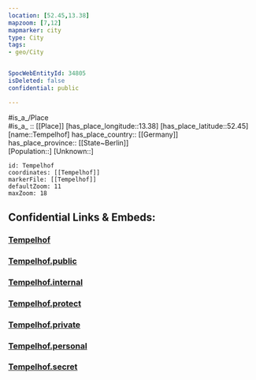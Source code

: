 ```yaml
---
location: [52.45,13.38] 
mapzoom: [7,12] 
mapmarker: city 
type: City
tags:
- geo/City


SpocWebEntityId: 34805
isDeleted: false
confidential: public

---
```

#is_a_/Place  
#is_a_ :: [[Place]] 
[has_place_longitude::13.38] 
[has_place_latitude::52.45] 
[name::Tempelhof] 
has_place_country:: [[Germany]]  
has_place_province:: [[State~Berlin]]  
[Population::] 
[Unknown::] 


```leaflet
id: Tempelhof
coordinates: [[Tempelhof]] 
markerFile: [[Tempelhof]] 
defaultZoom: 11 
maxZoom: 18
```


## Confidential Links & Embeds: 

### [Tempelhof](/_Standards/Earth/Continent/Europe/Europe~Central/Germany/Germany~West/State~Berlin/cities~Berlin/Tempelhof.md) 

### [Tempelhof.public](/_public/Earth/Continent/Europe/Europe~Central/Germany/Germany~West/State~Berlin/cities~Berlin/Tempelhof.public.md) 

### [Tempelhof.internal](/_internal/Earth/Continent/Europe/Europe~Central/Germany/Germany~West/State~Berlin/cities~Berlin/Tempelhof.internal.md) 

### [Tempelhof.protect](/_protect/Earth/Continent/Europe/Europe~Central/Germany/Germany~West/State~Berlin/cities~Berlin/Tempelhof.protect.md) 

### [Tempelhof.private](/_private/Earth/Continent/Europe/Europe~Central/Germany/Germany~West/State~Berlin/cities~Berlin/Tempelhof.private.md) 

### [Tempelhof.personal](/_personal/Earth/Continent/Europe/Europe~Central/Germany/Germany~West/State~Berlin/cities~Berlin/Tempelhof.personal.md) 

### [Tempelhof.secret](/_secret/Earth/Continent/Europe/Europe~Central/Germany/Germany~West/State~Berlin/cities~Berlin/Tempelhof.secret.md)


